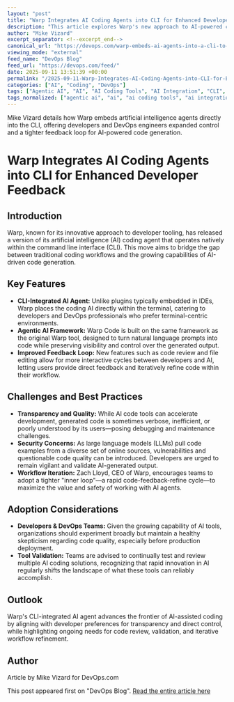 ```yaml
---
layout: "post"
title: "Warp Integrates AI Coding Agents into CLI for Enhanced Developer Feedback"
description: "This article explores Warp's new approach to AI-powered coding, embedding intelligent agents directly into the CLI (Command Line Interface) to enhance control, transparency, and feedback loops between AI and developers. It discusses the benefits, challenges, and emerging best practices for DevOps and engineering teams experimenting with AI coding tools."
author: "Mike Vizard"
excerpt_separator: <!--excerpt_end-->
canonical_url: "https://devops.com/warp-embeds-ai-agents-into-a-cli-to-provide-better-feedback-loop/?utm_source=rss&utm_medium=rss&utm_campaign=warp-embeds-ai-agents-into-a-cli-to-provide-better-feedback-loop"
viewing_mode: "external"
feed_name: "DevOps Blog"
feed_url: "https://devops.com/feed/"
date: 2025-09-11 13:51:39 +00:00
permalink: "/2025-09-11-Warp-Integrates-AI-Coding-Agents-into-CLI-for-Enhanced-Developer-Feedback.html"
categories: ["AI", "Coding", "DevOps"]
tags: ["Agentic AI", "AI", "AI Coding Tools", "AI Integration", "CLI", "Code Generation", "Code Review", "Coding", "Command Line Interface", "Developer Tools", "Development Workflow", "DevOps", "Feedback Loop", "LLMs", "Posts", "Social Facebook", "Social LinkedIn", "Social X", "Software Engineering", "Warp"]
tags_normalized: ["agentic ai", "ai", "ai coding tools", "ai integration", "cli", "code generation", "code review", "coding", "command line interface", "developer tools", "development workflow", "devops", "feedback loop", "llms", "posts", "social facebook", "social linkedin", "social x", "software engineering", "warp"]
---
```


Mike Vizard details how Warp embeds artificial intelligence agents directly into the CLI, offering developers and DevOps engineers expanded control and a tighter feedback loop for AI-powered code generation.<!--excerpt_end-->

# Warp Integrates AI Coding Agents into CLI for Enhanced Developer Feedback

## Introduction

Warp, known for its innovative approach to developer tooling, has released a version of its artificial intelligence (AI) coding agent that operates natively within the command line interface (CLI). This move aims to bridge the gap between traditional coding workflows and the growing capabilities of AI-driven code generation.

## Key Features

- **CLI-Integrated AI Agent:** Unlike plugins typically embedded in IDEs, Warp places the coding AI directly within the terminal, catering to developers and DevOps professionals who prefer terminal-centric environments.
- **Agentic AI Framework:** Warp Code is built on the same framework as the original Warp tool, designed to turn natural language prompts into code while preserving visibility and control over the generated output.
- **Improved Feedback Loop:** New features such as code review and file editing allow for more interactive cycles between developers and AI, letting users provide direct feedback and iteratively refine code within their workflow.

## Challenges and Best Practices

- **Transparency and Quality:** While AI code tools can accelerate development, generated code is sometimes verbose, inefficient, or poorly understood by its users—posing debugging and maintenance challenges.
- **Security Concerns:** As large language models (LLMs) pull code examples from a diverse set of online sources, vulnerabilities and questionable code quality can be introduced. Developers are urged to remain vigilant and validate AI-generated output.
- **Workflow Iteration:** Zach Lloyd, CEO of Warp, encourages teams to adopt a tighter "inner loop"—a rapid code-feedback-refine cycle—to maximize the value and safety of working with AI agents.

## Adoption Considerations

- **Developers & DevOps Teams:** Given the growing capability of AI tools, organizations should experiment broadly but maintain a healthy skepticism regarding code quality, especially before production deployment.
- **Tool Validation:** Teams are advised to continually test and review multiple AI coding solutions, recognizing that rapid innovation in AI regularly shifts the landscape of what these tools can reliably accomplish.

## Outlook

Warp's CLI-integrated AI agent advances the frontier of AI-assisted coding by aligning with developer preferences for transparency and direct control, while highlighting ongoing needs for code review, validation, and iterative workflow refinement.

## Author

Article by Mike Vizard for DevOps.com

This post appeared first on "DevOps Blog". [Read the entire article here](https://devops.com/warp-embeds-ai-agents-into-a-cli-to-provide-better-feedback-loop/?utm_source=rss&utm_medium=rss&utm_campaign=warp-embeds-ai-agents-into-a-cli-to-provide-better-feedback-loop)
